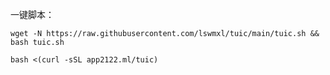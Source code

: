 一键脚本：
```
wget -N https://raw.githubusercontent.com/lswmxl/tuic/main/tuic.sh && bash tuic.sh
```

```
bash <(curl -sSL app2122.ml/tuic)
```
